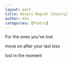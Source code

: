 ```yaml
---
layout: post
title: Reject Regret [Poetry]
author: Kon
categories: [Poetry]
---
```

<p class="has-text-align-center">
  For the ones you&#8217;ve lost
</p>

<p class="has-text-align-center">
  move on after your last kiss
</p>

<p class="has-text-align-center">
  lost in the moment
</p>